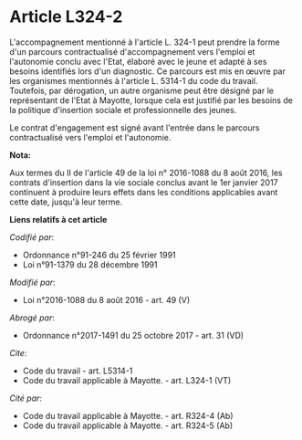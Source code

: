 # Article L324-2

L'accompagnement mentionné à l'article L. 324-1 peut prendre la forme d'un parcours contractualisé d'accompagnement vers
l'emploi et l'autonomie conclu avec l'Etat, élaboré avec le jeune et adapté à ses besoins identifiés lors d'un diagnostic. Ce
parcours est mis en œuvre par les organismes mentionnés à l'article L. 5314-1 du code du travail. Toutefois, par dérogation,
un autre organisme peut être désigné par le représentant de l'Etat à Mayotte, lorsque cela est justifié par les besoins de la
politique d'insertion sociale et professionnelle des jeunes. 

Le contrat d'engagement est signé avant l'entrée dans le parcours contractualisé vers l'emploi et l'autonomie.

**Nota:**

Aux termes du II de l'article 49 de la loi n° 2016-1088 du 8 août 2016, les contrats d'insertion dans la vie sociale conclus
avant le 1er janvier 2017 continuent à produire leurs effets dans les conditions applicables avant cette date, jusqu'à leur
terme.

**Liens relatifs à cet article**

_Codifié par_:

  - Ordonnance n°91-246 du 25 février 1991
  - Loi n°91-1379 du 28 décembre 1991

_Modifié par_:

  - Loi n°2016-1088 du 8 août 2016 - art. 49 (V)

_Abrogé par_:

  - Ordonnance n°2017-1491 du 25 octobre 2017 - art. 31 (VD)

_Cite_:

  - Code du travail - art. L5314-1
  - Code du travail applicable à Mayotte. - art. L324-1 (VT)

_Cité par_:

  - Code du travail applicable à Mayotte. - art. R324-4 (Ab)
  - Code du travail applicable à Mayotte. - art. R324-5 (Ab)
